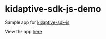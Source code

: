 # kidaptive-sdk-js-demo
Sample app for [kidaptive-sdk-js](https://github.com/Kidapt/kidaptive-sdk-js)

View the app [here](https://kidapt.github.io/kidaptive-sdk-js-demo/src/html/example_app.html)
